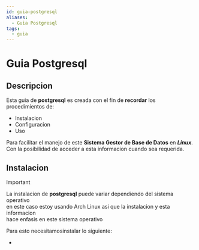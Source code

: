 ```yaml
---
id: guia-postgresql
aliases:
  - Guia Postgresql
tags:
  - guia
---
```


# Guia Postgresql

## Descripcion

Esta guia de **postgresql** es creada con el fin de **recordar** los procedimientos de:

- Instalacion
- Configuracion
- Uso

Para facilitar el manejo de este **Sistema Gestor de Base de Datos** en **_Linux_**. Con la posibilidad de acceder a esta
informacion cuando sea requerida.

## Instalacion

> [!important]
> La instalacion de **postgresql** puede variar dependiendo del sistema operativo  
> en este caso estoy usando Arch Linux asi que la instalacion y esta informacion  
> hace enfasis en este sistema operativo

Para esto necesitamosinstalar lo siguiente:

-
